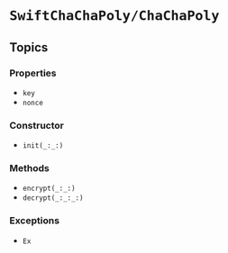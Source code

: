 # ``SwiftChaChaPoly/ChaChaPoly``

## Topics

### Properties

- ``key``
- ``nonce``

### Constructor

- ``init(_:_:)``

### Methods

- ``encrypt(_:_:)``
- ``decrypt(_:_:_:)``

### Exceptions

- ``Ex``
